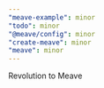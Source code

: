 ```yaml
---
"meave-example": minor
"todo": minor
"@meave/config": minor
"create-meave": minor
"meave": minor
---
```


Revolution to Meave
